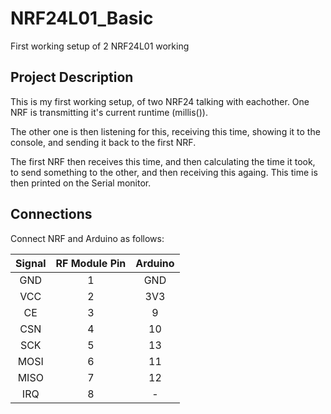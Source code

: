 # NRF24L01_Basic
First working setup of 2 NRF24L01 working

## Project Description
This is my first working setup, of two NRF24 talking with eachother. 
One NRF is transmitting it's current runtime (millis()).

The other one is then listening for this, receiving this time, showing it to the console, and sending it back to the first NRF.

The first NRF then receives this time, and then calculating the time it took, to send something to the other, and then receiving this againg. This time is then printed on the Serial monitor.

## Connections
Connect NRF and Arduino as follows:

Signal  | RF Module Pin | Arduino
:------:|:-------------:|:------:
GND     | 1             | GND
VCC     | 2             | 3V3
CE      | 3             | 9
CSN     | 4             | 10
SCK     | 5             | 13
MOSI    | 6             | 11
MISO    | 7             | 12
IRQ     | 8             | -

